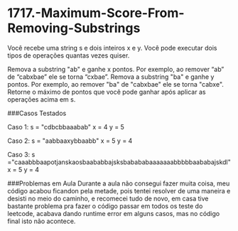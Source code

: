 # 1717.-Maximum-Score-From-Removing-Substrings

Você recebe uma string s e dois inteiros x e y. Você pode executar dois tipos de operações quantas vezes quiser.

Remova a substring "ab" e ganhe x pontos.
Por exemplo, ao remover “ab” de “cabxbae” ele se torna “cxbae”.
Remova a substring "ba" e ganhe y pontos.
Por exemplo, ao remover "ba" de "cabxbae" ele se torna "cabxe".
Retorne o máximo de pontos que você pode ganhar após aplicar as operações acima em s.

###Casos Testados

Caso 1:
s = "cdbcbbaaabab"
x = 4
y = 5

Caso 2:
s = "aabbaaxybbaabb"
x = 5
y = 4

Caso 3:
s ="caaabbbaapotjanskaosbaababbajsksbabababaaaaaaabbbbbaababajskdl"
x = 5
y = 4

###Problemas em Aula
Durante a aula não consegui fazer muita coisa, meu código acabou ficandon pela metade, pois tentei resolver de uma maneira e desisti no meio do caminho, e recomecei tudo de novo, em casa tive bastante problema pra fazer o código passar em todos os teste do leetcode, acabava dando runtime error em alguns casos, mas no código final isto não acontece.
